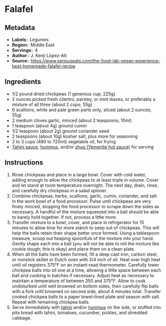 # Falafel

## Metadata

- **Labels**:: Legumes
- **Region**:: Middle East
- **Servings**:: 4
- **Author**:: J. Kenji López-Alt
- **Source**:: <https://www.seriouseats.com/the-food-lab-vegan-experience-best-homemade-falafel-recipe>

## Ingredients

- 1/2 pound dried chickpeas (1 generous cup; 225g)
- 2 ounces picked fresh cilantro, parsley, or mint leaves, or preferably a mixture of all three (about 2 cups; 55g)
- 6 scallions, white and pale green parts only, sliced (about 2 ounces; 55g)
- 2 medium cloves garlic, minced (about 2 teaspoons; 10ml)
- 1 teaspoon (about 4g) ground cumin
- 1/2 teaspoon (about 2g) ground coriander seed
- 2 teaspoons (about 10g) kosher salt, plus more for seasoning
- 2 to 3 cups (480 to 720ml) vegetable oil, for frying
- [Tahini sauce](http://www.seriouseats.com/recipes/2016/03/israeli-style-tahini-sauce-recipe.html), [hummus](http://www.seriouseats.com/recipes/2016/03/israeli-style-extra-smooth-hummus-recipe.html), and/or [zhug (Yemenite hot sauce)](http://www.seriouseats.com/recipes/2016/03/schug-zhug-srug-yemenite-israeli-hot-sauce-recipe.html) for serving

## Instructions

1. Rinse chickpeas and place in a large bowl. Cover with cold water, adding enough to allow the chickpeas to at least triple in volume. Cover and let stand at room temperature overnight. The next day, drain, rinse, and carefully dry chickpeas in a salad spinner.
2. Combine chickpeas, herbs, scallions, garlic, cumin, coriander, and salt in the work bowl of a food processor. Pulse until chickpeas are very finely minced, stopping the food processor to scrape down the sides as necessary. A handful of the mixture squeezed into a ball should be able to barely hold together. If not, process a little more.
3. Transfer mixture to a bowl, cover, and place in refrigerator for 15 minutes to allow time for more starch to seep out of chickpeas. This will help the balls retain their shape better once formed. Using a tablespoon measure, scoop out heaping spoonfuls of the mixture into your hand. Gently shape each into a ball (you will not be able to roll the mixture like cookie dough; this is okay) and place them on a clean plate.
4. When all the balls have been formed, fill a deep cast iron, carbon steel, or nonstick skillet or Dutch oven with 3/4 inch of oil. Heat over high heat until oil registers 375°F on an instant-read thermometer. Carefully lower chickpea balls into oil one at a time, allowing a little space between each ball and cooking in batches if necessary. Adjust heat as necessary to maintain a temperature of between 350 and 375°F. Allow to cook undisturbed until well browned on bottom sides, then carefully flip balls with a fork until browned on second side, about 4 minutes total. Transfer cooked chickpea balls to a paper towel–lined plate and season with salt. Repeat with remaining chickpea balls.
5. Serve immediately with [tahini](http://www.seriouseats.com/recipes/2016/03/israeli-style-tahini-sauce-recipe.html) and/or [hummus](http://www.seriouseats.com/recipes/2016/03/israeli-style-extra-smooth-hummus-recipe.html) on the side, or stuffed into pita bread with tahini, tomatoes, cucumber, pickles, and shredded cabbage.
